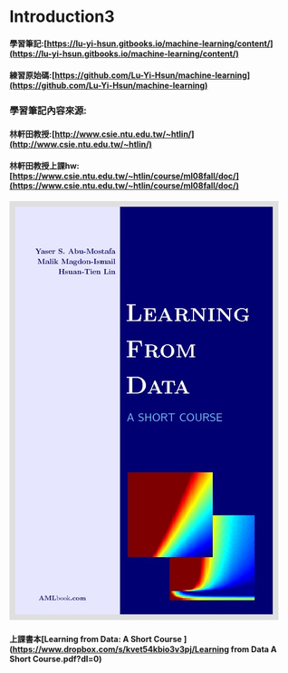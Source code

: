 # Introduction3

#### 

#### 學習筆記:[https://lu-yi-hsun.gitbooks.io/machine-learning/content/](https://lu-yi-hsun.gitbooks.io/machine-learning/content/)

#### 練習原始碼:[https://github.com/Lu-Yi-Hsun/machine-learning](https://github.com/Lu-Yi-Hsun/machine-learning)

### 學習筆記內容來源:

#### 林軒田教授:[http://www.csie.ntu.edu.tw/~htlin/](http://www.csie.ntu.edu.tw/~htlin/)

#### 林軒田教授上課hw:[https://www.csie.ntu.edu.tw/~htlin/course/ml08fall/doc/](https://www.csie.ntu.edu.tw/~htlin/course/ml08fall/doc/)

![](/assets/book.jpg)

#### 上課書本[Learning from Data: A Short Course ](https://www.dropbox.com/s/kvet54kbio3v3pj/Learning from Data A Short Course.pdf?dl=0)



